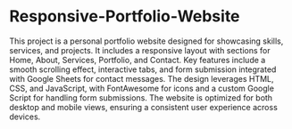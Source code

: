 # Responsive-Portfolio-Website


This project is a personal portfolio website designed for showcasing skills, services, and projects. It includes a responsive layout with sections for Home, About, Services, Portfolio, and Contact. Key features include a smooth scrolling effect, interactive tabs, and form submission integrated with Google Sheets for contact messages. The design leverages HTML, CSS, and JavaScript, with FontAwesome for icons and a custom Google Script for handling form submissions. The website is optimized for both desktop and mobile views, ensuring a consistent user experience across devices.
